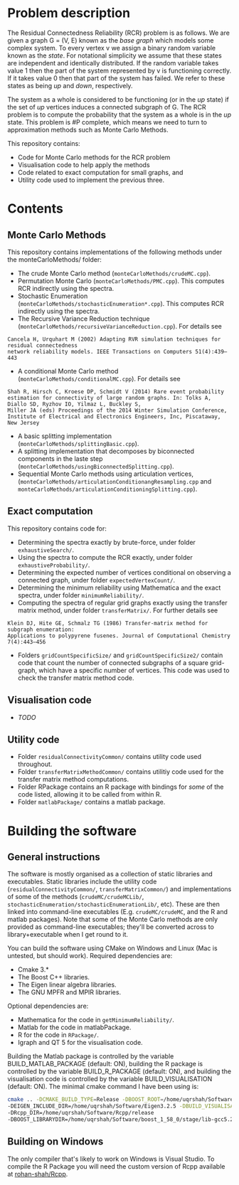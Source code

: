 # Problem description
The Residual Connectedness Reliability (RCR) problem is as follows. We are given a graph G = (V, E) known as the *base graph* which models some complex system. To every vertex v we assign a binary random variable known as the *state*. For notational simplicity we assume that these states are independent and identically distributed. If the random variable takes value 1 then the part of the system represented by v is functioning correctly. If it takes value 0 then that part of the system has failed. We refer to these states as being *up* and *down*, respectively. 

The system as a whole is considered to be functioning (or in the *up* state) if the set of *up* vertices induces a connected subgraph of G. The RCR problem is to compute the probability that the system as a whole is in the *up* state. This problem is #P complete, which means we need to turn to approximation methods such as Monte Carlo Methods.

This repository contains:
* Code for Monte Carlo methods for the RCR problem
* Visualisation code to help apply the methods
* Code related to exact computation for small graphs, and 
* Utility code used to implement the previous three. 

# Contents

## Monte Carlo Methods
This repository contains implementations of the following methods under the monteCarloMethods/ folder:
* The crude Monte Carlo method (`monteCarloMethods/crudeMC.cpp`).
* Permutation Monte Carlo (`monteCarloMethods/PMC.cpp`). This computes RCR indirectly using the spectra. 
* Stochastic Enumeration (`monteCarloMethods/stochasticEnumeration*.cpp`). This computes RCR indirectly using the spectra. 
* The Recursive Variance Reduction technique (`monteCarloMethods/recursiveVarianceReduction.cpp`). For details see
```
Cancela H, Urquhart M (2002) Adapting RVR simulation techniques for residual connectedness
network reliability models. IEEE Transactions on Computers 51(4):439–443
```
* A conditional Monte Carlo method (`monteCarloMethods/conditionalMC.cpp`). For details see
```
Shah R, Hirsch C, Kroese DP, Schmidt V (2014) Rare event probability estimation for connectivity of large random graphs. In: Tolks A, Diallo SD, Ryzhov IO, Yilmaz L, Buckley S,
Miller JA (eds) Proceedings of the 2014 Winter Simulation Conference, Institute of Electrical and Electronics Engineers, Inc, Piscataway, New Jersey
```
* A basic splitting implementation (`monteCarloMethods/splittingBasic.cpp`).
* A splitting implementation that decomposes by biconnected components in the laste step (`monteCarloMethods/usingBiconnectedSplitting.cpp`).
* Sequential Monte Carlo methods using articulation vertices, (`monteCarloMethods/articulationConditionangResampling.cpp` and `monteCarloMethods/articulationConditioningSplitting.cpp`). 

## Exact computation
This repository contains code for:
* Determining the spectra exactly by brute-force, under folder `exhaustiveSearch/`.
* Using the spectra to compute the RCR exactly, under folder `exhaustiveProbability/`. 
* Determining the expected number of vertices conditional on observing a connected graph, under folder `expectedVertexCount/`.
* Determining the minimum reliability using Mathematica and the exact spectra, under folder `minimumReliability/`. 
* Computing the spectra of regular grid graphs exactly using the transfer matrix method, under folder `transferMatrix/`. For further details see 
```
Klein DJ, Hite GE, Schmalz TG (1986) Transfer-matrix method for subgraph enumeration:
Applications to polypyrene fusenes. Journal of Computational Chemistry 7(4):443–456
```
* Folders `gridCountSpecificSize/` and `gridCountSpecificSize2/` contain code that count the number of connected subgraphs of a square grid-graph, which have a specific number of vertices. This code was used to check the transfer matrix method code. 

## Visualisation code

* *TODO*

## Utility code
* Folder `residualConnectivityCommon/` contains utility code used throughout.
* Folder `transferMatrixMethodCommon/` contains utilitiy code used for the transfer matrix method computations.
* Folder RPackage contains an R package with bindings for *some* of the code listed, allowing it to be called from within R.
* Folder `matlabPackage/` contains a matlab package. 

# Building the software

## General instructions

The software is mostly organised as a collection of static libraries and executables. Static libraries include the utility code (`residualConnectivityCommon/`, `transferMatrixCommon/`) and implementations of some of the methods (`crudeMC/crudeMCLib/`, `stochasticEnumeration/stochasticEnumerationLib/`, etc). These are then linked into command-line executables (E.g. `crudeMC/crudeMC`, and the R and matlab packages). Note that some of the Monte Carlo methods are only provided as command-line executables; they'll be converted across to library+executable when I get round to it.

You can build the software using CMake on Windows and Linux (Mac is untested, but should work). Required dependencies are:
* Cmake 3.*
* The Boost C++ libraries.
* The Eigen linear algebra libraries. 
* The GNU MPFR and MPIR libraries. 

Optional dependencies are:
* Mathematica for the code in `getMinimumReliability/`.
* Matlab for the code in matlabPackage.
* R for the code in `RPackage/`.
* Igraph and QT 5 for the visualisation code. 

Building the Matlab package is controlled by the variable BUILD_MATLAB_PACKAGE (default: ON), building the R package is controlled by the variable BUILD_R_PACKAGE (default: ON), and building the visualisation code is controlled by the variable BUILD_VISUALISATION (default: ON). The minimal cmake command I have been using is:
```bash
cmake .. -DCMAKE_BUILD_TYPE=Release -DBOOST_ROOT=/home/uqrshah/Software/boost_1_58_0
-DEIGEN_INCLUDE_DIR=/home/uqrshah/Software/Eigen3.2.5 -DBUILD_VISUALISATION=OFF
-DRcpp_DIR=/home/uqrshah/Software/Rcpp/release
-DBOOST_LIBRARYDIR=/home/uqrshah/Software/boost_1_58_0/stage/lib-gcc5.2/
```
## Building on Windows

The only compiler that's likely to work on Windows is Visual Studio. To compile the R Package you will need the custom version of Rcpp available at [rohan-shah/Rcpp](https://github.com/rohan-shah/Rcpp). 
